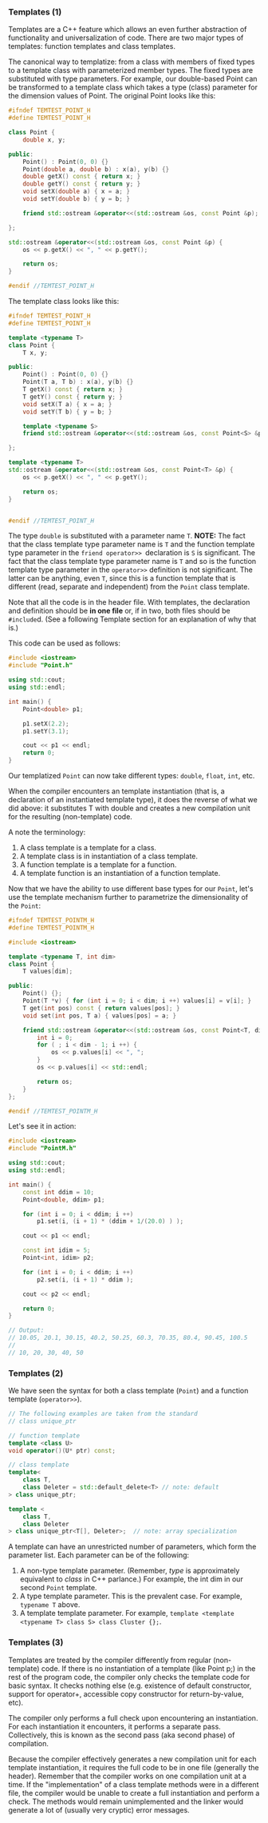 ### Templates (1)

Templates are a C++ feature which allows an even further abstraction of functionality and universalization of code. There are two major types of templates: function templates and class templates.

The canonical way to templatize: from a class with members of fixed types to a template class with parameterized member types. The fixed types are substituted with type parameters. For example, our double-based Point can be transformed to a template class which takes a type (class) parameter for the dimension values of Point. The original Point looks like this:

```c++
#ifndef TEMTEST_POINT_H
#define TEMTEST_POINT_H

class Point {
    double x, y;

public:
    Point() : Point(0, 0) {}
    Point(double a, double b) : x(a), y(b) {}
    double getX() const { return x; }
    double getY() const { return y; }
    void setX(double a) { x = a; }
    void setY(double b) { y = b; }

    friend std::ostream &operator<<(std::ostream &os, const Point &p);

};

std::ostream &operator<<(std::ostream &os, const Point &p) {
    os << p.getX() << ", " << p.getY();

    return os;
}

#endif //TEMTEST_POINT_H
```

The template class looks like this:

```c++
#ifndef TEMTEST_POINT_H
#define TEMTEST_POINT_H

template <typename T>
class Point {
    T x, y;

public:
    Point() : Point(0, 0) {}
    Point(T a, T b) : x(a), y(b) {}
    T getX() const { return x; }
    T getY() const { return y; }
    void setX(T a) { x = a; }
    void setY(T b) { y = b; }

    template <typename S>
    friend std::ostream &operator<<(std::ostream &os, const Point<S> &p);

};

template <typename T>
std::ostream &operator<<(std::ostream &os, const Point<T> &p) {
    os << p.getX() << ", " << p.getY();

    return os;
}


#endif //TEMTEST_POINT_H
```

The type `double` is substituted with a parameter name `T`. **NOTE:** The fact that the class template type parameter name is `T` and the function template type parameter in the `friend operator>> `declaration is `S` is significant. The fact that the class template type parameter name is `T` and so is the function template type parameter in the `operator>>` definition is not significant. The latter can be anything, even `T`, since this is a function template that is different (read, separate and independent) from the `Point` class template. 

Note that all the code is in the header file. With templates, the declaration and definition should be **in one file** or, if in two, both files should be `#include`d. (See a following Template section for an explanation of why that is.)

This code can be used as follows:

```c++
#include <iostream>
#include "Point.h"

using std::cout;
using std::endl;

int main() {
    Point<double> p1;

    p1.setX(2.2);
    p1.setY(3.1);

    cout << p1 << endl;
    return 0;
}
```

Our templatized `Point` can now take different types: `double`, `float`, `int`, etc.

When the compiler encounters an template instantiation (that is, a declaration of an instantiated template type), it does the reverse of what we did above: it substitutes T with double and creates a new compilation unit for the resulting (non-template) code.

A note the terminology:

  1. A class template is a template for a class.
  2. A template class is in instantiation of a class template.
  3. A function template is a template for a function.
  4. A template function is an instantiation of a function template.

Now that we have the ability to use different base types for our `Point`, let's use the template mechanism further to parametrize the dimensionality of the `Point`:

```c++
#ifndef TEMTEST_POINTM_H
#define TEMTEST_POINTM_H

#include <iostream>

template <typename T, int dim>
class Point {
    T values[dim];

public:
    Point() {};
    Point(T *v) { for (int i = 0; i < dim; i ++) values[i] = v[i]; }
    T get(int pos) const { return values[pos]; }
    void set(int pos, T a) { values[pos] = a; }

    friend std::ostream &operator<<(std::ostream &os, const Point<T, dim> &p) {
        int i = 0;
        for ( ; i < dim - 1; i ++) {
            os << p.values[i] << ", ";
        }
        os << p.values[i] << std::endl;

        return os;
    }
};

#endif //TEMTEST_POINTM_H
```

Let's see it in action:

```c++
#include <iostream>
#include "PointM.h"

using std::cout;
using std::endl;

int main() {
    const int ddim = 10;
    Point<double, ddim> p1;

    for (int i = 0; i < ddim; i ++)
        p1.set(i, (i + 1) * (ddim + 1/(20.0) ) );

    cout << p1 << endl;

    const int idim = 5;
    Point<int, idim> p2;

    for (int i = 0; i < ddim; i ++)
        p2.set(i, (i + 1) * ddim );

    cout << p2 << endl;

    return 0;
}

// Output:
// 10.05, 20.1, 30.15, 40.2, 50.25, 60.3, 70.35, 80.4, 90.45, 100.5
//
// 10, 20, 30, 40, 50
```

### Templates (2)

We have seen the syntax for both a class template (`Point`) and a function template (`operator>>`).

```c++
// The following examples are taken from the standard
// class unique_ptr

// function template
template <class U>
void operator()(U* ptr) const;

// class template
template<
    class T,
    class Deleter = std::default_delete<T> // note: default
> class unique_ptr;

template <
    class T,
    class Deleter
> class unique_ptr<T[], Deleter>;  // note: array specialization
```

A template can have an unrestricted number of parameters, which form the parameter list. Each parameter can be of the following:

  1. A non-type template parameter. (Remember, _type_ is approximately equivalent to _class_ in C++ parlance.) For example, the int dim in our second `Point` template.
  2. A type template parameter. This is the prevalent case. For example, `typename T` above.
  3. A template template parameter. For example, `template <template <typename T> class S> class Cluster {};`.

### Templates (3)

Templates are treated by the compiler differently from regular (non-template) code. If there is no instantiation of a template (like Point<double> p;) in the rest of the program code, the compiler only checks the template code for basic syntax. It checks nothing else (e.g. existence of default constructor, support for operator+, accessible copy constructor for return-by-value, etc).

The compiler only performs a full check upon encountering an instantiation. For each instantiation it encounters, it performs a separate pass. Collectively, this is known as the second pass (aka second phase) of compilation.

Because the compiler effectively generates a new compilation unit for each template instantiation, it requires the full code to be in one file (generally the header). Remember that the compiler works on one compilation unit at a time. If the "implementation" of a class template methods were in a different file, the compiler would be unable to create a full instantiation and perform a check. The methods would remain unimplemented and the linker would generate a lot of (usually very cryptic) error messages.

 
